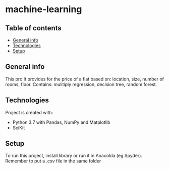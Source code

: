 # machine-learning
## Table of contents
* [General info](#general-info)
* [Technologies](#technologies)
* [Setup](#setup)

## General info
This pro
It provides for the price of a flat based on: location, size, number of rooms, floor. Contains: mulitiply regression, decision tree, random forest.

	
## Technologies
Project is created with:
* Python 3.7 with Pandas, NumPy and Matplotlib
* SciKit
	
## Setup
To run this project, install library or run it in Anacolda (eg Spyder).
Remember to put a .csv file in the same folder
